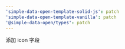 ```yaml
---
'simple-data-open-template-solid-js': patch
'simple-data-open-template-vanilla': patch
'@simple-data-open/types': patch
---
```


添加 icon 字段
